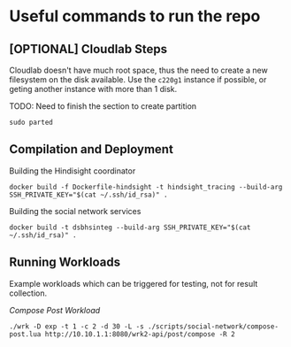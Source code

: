 # Useful commands to run the repo

## [OPTIONAL] Cloudlab Steps

Cloudlab doesn't have much root space, thus the need to create a new filesystem on the disk available. Use the `c220g1` instance if possible, or geting another instance with more than 1 disk. 

TODO: Need to finish the section to create partition

```
sudo parted 
```



## Compilation and Deployment

Building the Hindisight coordinator

```
docker build -f Dockerfile-hindsight -t hindsight_tracing --build-arg SSH_PRIVATE_KEY="$(cat ~/.ssh/id_rsa)" .
```

Building the social network services
```
docker build -t dsbhsinteg --build-arg SSH_PRIVATE_KEY="$(cat ~/.ssh/id_rsa)" .
```


## Running Workloads

Example workloads which can be triggered for testing, not for result collection.

*Compose Post Workload*
```
./wrk -D exp -t 1 -c 2 -d 30 -L -s ./scripts/social-network/compose-post.lua http://10.10.1.1:8080/wrk2-api/post/compose -R 2
```